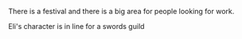 There is a festival and there is a big area for people looking for work.

Eli's character is in line for a swords guild